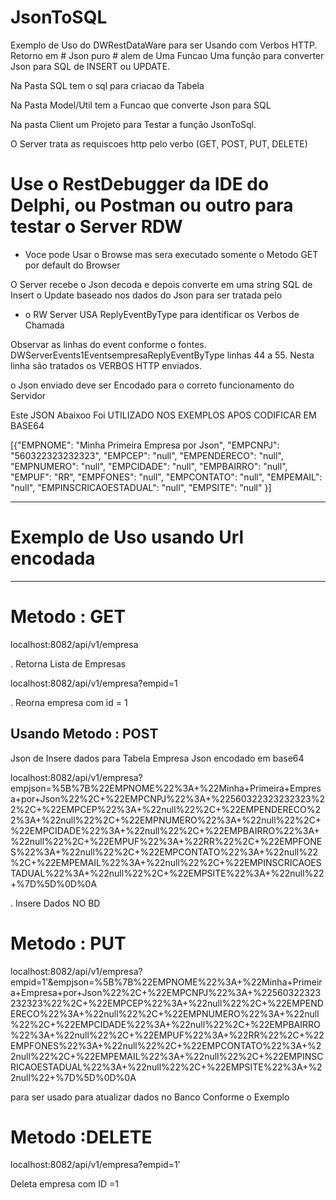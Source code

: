 # JsonToSQL
Exemplo de Uso do DWRestDataWare para ser Usando com Verbos HTTP. Retorno em  # Json puro # alem de Uma Funcao Uma função para converter Json para SQL de INSERT ou UPDATE.

Na Pasta SQL tem o sql para criacao da Tabela

Na Pasta Model/Util tem a Funcao que converte Json para  SQL

Na pasta Client um Projeto para Testar a função JsonToSql.

O Server trata as requiscoes http pelo verbo (GET, POST, PUT, DELETE)

# Use o RestDebugger da IDE do Delphi, ou Postman ou outro para testar o Server RDW
- Voce pode Usar o Browse mas sera executado somente o Metodo GET por default do Browser

O Server recebe o Json decoda e depois converte em uma string SQL de Insert o Update baseado nos dados do Json para ser tratada pelo

- o RW Server USA ReplyEventByType para identificar os Verbos de Chamada

Observar as linhas do event conforme o fontes. DWServerEvents1EventsempresaReplyEventByType
linhas 44 a 55. Nesta linha são tratados os VERBOS HTTP enviados. 


o Json enviado deve ser Encodado para o correto funcionamento do Servidor

Este JSON Abaixoo Foi UTILIZADO NOS EXEMPLOS APOS CODIFICAR EM BASE64



[{"EMPNOME": "Minha Primeira Empresa por Json", "EMPCNPJ": "560322323232323", "EMPCEP": "null", "EMPENDERECO": "null", "EMPNUMERO": "null", "EMPCIDADE": "null", "EMPBAIRRO": "null", "EMPUF": "RR", "EMPFONES": "null", "EMPCONTATO": "null", "EMPEMAIL": "null", "EMPINSCRICAOESTADUAL": "null", "EMPSITE": "null" }]

-------------------------------------------------
# Exemplo de Uso usando Url encodada
---------------------------------------


# Metodo : GET 

localhost:8082/api/v1/empresa

. Retorna Lista de Empresas

localhost:8082/api/v1/empresa?empid=1

. Reorna empresa com id = 1

Usando Metodo : POST
------
Json de Insere dados para Tabela Empresa
Json encodado em base64

localhost:8082/api/v1/empresa?empjson=%5B%7B%22EMPNOME%22%3A+%22Minha+Primeira+Empresa+por+Json%22%2C+%22EMPCNPJ%22%3A+%22560322323232323%22%2C+%22EMPCEP%22%3A+%22null%22%2C+%22EMPENDERECO%22%3A+%22null%22%2C+%22EMPNUMERO%22%3A+%22null%22%2C+%22EMPCIDADE%22%3A+%22null%22%2C+%22EMPBAIRRO%22%3A+%22null%22%2C+%22EMPUF%22%3A+%22RR%22%2C+%22EMPFONES%22%3A+%22null%22%2C+%22EMPCONTATO%22%3A+%22null%22%2C+%22EMPEMAIL%22%3A+%22null%22%2C+%22EMPINSCRICAOESTADUAL%22%3A+%22null%22%2C+%22EMPSITE%22%3A+%22null%22+%7D%5D%0D%0A

. Insere Dados NO BD


# Metodo : PUT

localhost:8082/api/v1/empresa?empid=1'&empjson=%5B%7B%22EMPNOME%22%3A+%22Minha+Primeira+Empresa+por+Json%22%2C+%22EMPCNPJ%22%3A+%22560322323232323%22%2C+%22EMPCEP%22%3A+%22null%22%2C+%22EMPENDERECO%22%3A+%22null%22%2C+%22EMPNUMERO%22%3A+%22null%22%2C+%22EMPCIDADE%22%3A+%22null%22%2C+%22EMPBAIRRO%22%3A+%22null%22%2C+%22EMPUF%22%3A+%22RR%22%2C+%22EMPFONES%22%3A+%22null%22%2C+%22EMPCONTATO%22%3A+%22null%22%2C+%22EMPEMAIL%22%3A+%22null%22%2C+%22EMPINSCRICAOESTADUAL%22%3A+%22null%22%2C+%22EMPSITE%22%3A+%22null%22+%7D%5D%0D%0A

para ser usado para atualizar dados no Banco Conforme o Exemplo


# Metodo :DELETE

localhost:8082/api/v1/empresa?empid=1'

Deleta empresa com ID =1
